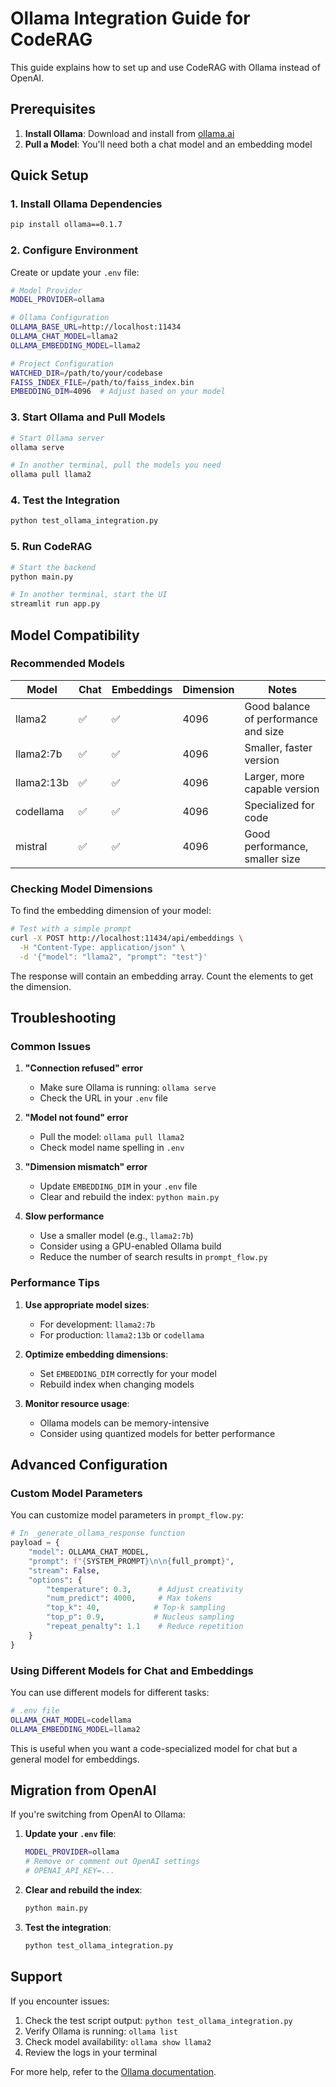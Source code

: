 # Ollama Integration Guide for CodeRAG

This guide explains how to set up and use CodeRAG with Ollama instead of OpenAI.

## Prerequisites

1. **Install Ollama**: Download and install from [ollama.ai](https://ollama.ai/)
2. **Pull a Model**: You'll need both a chat model and an embedding model

## Quick Setup

### 1. Install Ollama Dependencies

```bash
pip install ollama==0.1.7
```

### 2. Configure Environment

Create or update your `.env` file:

```bash
# Model Provider
MODEL_PROVIDER=ollama

# Ollama Configuration
OLLAMA_BASE_URL=http://localhost:11434
OLLAMA_CHAT_MODEL=llama2
OLLAMA_EMBEDDING_MODEL=llama2

# Project Configuration
WATCHED_DIR=/path/to/your/codebase
FAISS_INDEX_FILE=/path/to/faiss_index.bin
EMBEDDING_DIM=4096  # Adjust based on your model
```

### 3. Start Ollama and Pull Models

```bash
# Start Ollama server
ollama serve

# In another terminal, pull the models you need
ollama pull llama2
```

### 4. Test the Integration

```bash
python test_ollama_integration.py
```

### 5. Run CodeRAG

```bash
# Start the backend
python main.py

# In another terminal, start the UI
streamlit run app.py
```

## Model Compatibility

### Recommended Models

| Model | Chat | Embeddings | Dimension | Notes |
|-------|------|------------|-----------|-------|
| llama2 | ✅ | ✅ | 4096 | Good balance of performance and size |
| llama2:7b | ✅ | ✅ | 4096 | Smaller, faster version |
| llama2:13b | ✅ | ✅ | 4096 | Larger, more capable version |
| codellama | ✅ | ✅ | 4096 | Specialized for code |
| mistral | ✅ | ✅ | 4096 | Good performance, smaller size |

### Checking Model Dimensions

To find the embedding dimension of your model:

```bash
# Test with a simple prompt
curl -X POST http://localhost:11434/api/embeddings \
  -H "Content-Type: application/json" \
  -d '{"model": "llama2", "prompt": "test"}'
```

The response will contain an embedding array. Count the elements to get the dimension.

## Troubleshooting

### Common Issues

1. **"Connection refused" error**
   - Make sure Ollama is running: `ollama serve`
   - Check the URL in your `.env` file

2. **"Model not found" error**
   - Pull the model: `ollama pull llama2`
   - Check model name spelling in `.env`

3. **"Dimension mismatch" error**
   - Update `EMBEDDING_DIM` in your `.env` file
   - Clear and rebuild the index: `python main.py`

4. **Slow performance**
   - Use a smaller model (e.g., `llama2:7b`)
   - Consider using a GPU-enabled Ollama build
   - Reduce the number of search results in `prompt_flow.py`

### Performance Tips

1. **Use appropriate model sizes**:
   - For development: `llama2:7b`
   - For production: `llama2:13b` or `codellama`

2. **Optimize embedding dimensions**:
   - Set `EMBEDDING_DIM` correctly for your model
   - Rebuild index when changing models

3. **Monitor resource usage**:
   - Ollama models can be memory-intensive
   - Consider using quantized models for better performance

## Advanced Configuration

### Custom Model Parameters

You can customize model parameters in `prompt_flow.py`:

```python
# In _generate_ollama_response function
payload = {
    "model": OLLAMA_CHAT_MODEL,
    "prompt": f"{SYSTEM_PROMPT}\n\n{full_prompt}",
    "stream": False,
    "options": {
        "temperature": 0.3,      # Adjust creativity
        "num_predict": 4000,     # Max tokens
        "top_k": 40,            # Top-k sampling
        "top_p": 0.9,           # Nucleus sampling
        "repeat_penalty": 1.1    # Reduce repetition
    }
}
```

### Using Different Models for Chat and Embeddings

You can use different models for different tasks:

```bash
# .env file
OLLAMA_CHAT_MODEL=codellama
OLLAMA_EMBEDDING_MODEL=llama2
```

This is useful when you want a code-specialized model for chat but a general model for embeddings.

## Migration from OpenAI

If you're switching from OpenAI to Ollama:

1. **Update your `.env` file**:
   ```bash
   MODEL_PROVIDER=ollama
   # Remove or comment out OpenAI settings
   # OPENAI_API_KEY=...
   ```

2. **Clear and rebuild the index**:
   ```bash
   python main.py
   ```

3. **Test the integration**:
   ```bash
   python test_ollama_integration.py
   ```

## Support

If you encounter issues:

1. Check the test script output: `python test_ollama_integration.py`
2. Verify Ollama is running: `ollama list`
3. Check model availability: `ollama show llama2`
4. Review the logs in your terminal

For more help, refer to the [Ollama documentation](https://github.com/ollama/ollama).
